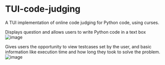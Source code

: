 # TUI-code-judging
A TUI implementation of online code judging for Python code, using curses.

Displays question and allows users to write Python code in a text box
![image](https://user-images.githubusercontent.com/49803282/126229385-e1b803c2-b064-46d4-910a-7a8e7d83f744.png)

Gives users the opportunity to view testcases set by the user, and basic information like execution time and how long they took to solve the problem.
![image](https://user-images.githubusercontent.com/49803282/126229693-bd8146a2-2023-48be-8353-4a42112dcb82.png)
